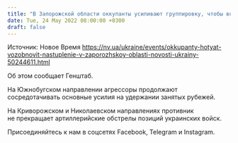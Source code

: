 ```yaml
---
title: "В Запорожской области оккупанты усиливают группировку, чтобы возобновить наступление"
date: Tue, 24 May 2022 08:00:00 +0300
draft: false
---
```

Источник: Новое Время https://nv.ua/ukraine/events/okkupanty-hotyat-vozobnovit-nastuplenie-v-zaporozhskoy-oblasti-novosti-ukrainy-50244611.html


Об этом сообщает Генштаб.

На Южнобугском направлении агрессоры продолжают сосредотачивать основные усилия на удержании занятых рубежей.

На Криворожском и Николаевском направлениях противник не прекращает артиллерийские обстрелы позиций украинских войск.

Присоединяйтесь к нам в соцсетях Facebook, Telegram и Instagram.
